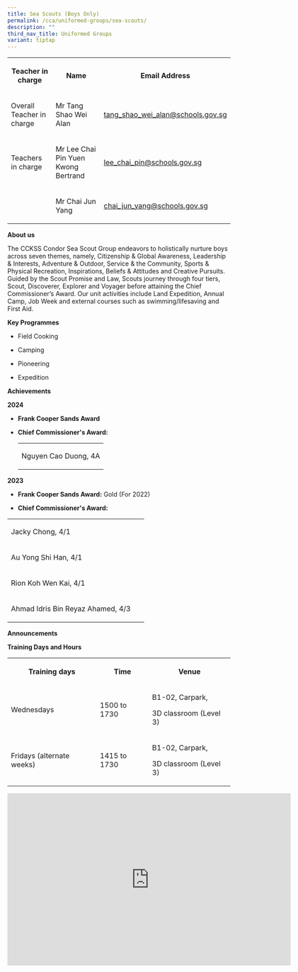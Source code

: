 ```yaml
---
title: Sea Scouts (Boys Only)
permalink: /cca/uniformed-groups/sea-scouts/
description: ""
third_nav_title: Uniformed Groups
variant: tiptap
---
```

<table style="minWidth: 75px">
<colgroup>
<col>
<col>
<col>
</colgroup>
<tbody>
<tr>
<th rowspan="1" colspan="1">
<p>Teacher in charge</p>
</th>
<th rowspan="1" colspan="1">
<p>Name</p>
</th>
<th rowspan="1" colspan="1">
<p>Email Address</p>
</th>
</tr>
<tr>
<td rowspan="1" colspan="1">
<p>Overall Teacher in charge</p>
</td>
<td rowspan="1" colspan="1">
<p>Mr Tang Shao Wei Alan</p>
</td>
<td rowspan="1" colspan="1">
<p><a href="mailto:tang_shao_wei_alan@schools.gov.sg" rel="noopener noreferrer nofollow" target="_blank">tang_shao_wei_alan@schools.gov.sg</a>
</p>
</td>
</tr>
<tr>
<td rowspan="1" colspan="1">
<p>Teachers in charge</p>
</td>
<td rowspan="1" colspan="1">
<p>Mr Lee Chai Pin Yuen Kwong Bertrand</p>
</td>
<td rowspan="1" colspan="1">
<p><a href="mailto:lee_chai_pin@schools.gov.sg" rel="noopener noreferrer nofollow" target="_blank">lee_chai_pin@schools.gov.sg</a>
</p>
</td>
</tr>
<tr>
<td rowspan="1" colspan="1">
<p></p>
</td>
<td rowspan="1" colspan="1">
<p>Mr Chai Jun Yang</p>
</td>
<td rowspan="1" colspan="1">
<p><a href="mailto:chai_jun_yang@schools.gov.sg" rel="noopener noreferrer nofollow" target="_blank">chai_jun_yang@schools.gov.sg</a>
</p>
</td>
</tr>
</tbody>
</table>
<p><strong>About us</strong>
</p>
<p>The CCKSS Condor Sea Scout Group endeavors to holistically nurture boys
across seven themes, namely, Citizenship &amp; Global Awareness, Leadership
&amp; Interests, Adventure &amp; Outdoor, Service &amp; the Community,
Sports &amp; Physical Recreation, Inspirations, Beliefs &amp; Attitudes
and Creative Pursuits. Guided by the Scout Promise and Law, Scouts journey
through four tiers, Scout, Discoverer, Explorer and Voyager before attaining
the Chief Commissioner’s Award. Our unit activities include Land Expedition,
Annual Camp, Job Week and external courses such as swimming/lifesaving
and First Aid.</p>
<p><strong>Key Programmes</strong>
</p>
<ul data-tight="true" class="tight">
<li>
<p>Field Cooking</p>
</li>
<li>
<p>Camping</p>
</li>
<li>
<p>Pioneering</p>
</li>
<li>
<p>Expedition</p>
</li>
</ul>
<p><strong>Achievements</strong>
</p>
<p><strong>2024</strong>
</p>
<ul data-tight="true" class="tight">
<li>
<p><strong>Frank Cooper Sands Award</strong>
</p>
</li>
<li>
<p><strong>Chief Commissioner's Award:</strong>
</p>
<table style="minWidth: 25px">
<colgroup>
<col>
</colgroup>
<tbody>
<tr>
<td rowspan="1" colspan="1">
<p>Nguyen Cao Duong, 4A</p>
</td>
</tr>
</tbody>
</table>
</li>
</ul>
<p><strong>2023</strong>
</p>
<ul data-tight="true" class="tight">
<li>
<p><strong>Frank Cooper Sands Award:</strong> Gold (For 2022)</p>
</li>
<li>
<p><strong>Chief Commissioner's Award:</strong>
</p>
</li>
</ul>
<table style="minWidth: 25px">
<colgroup>
<col>
</colgroup>
<tbody>
<tr>
<td rowspan="1" colspan="1">
<p>Jacky Chong, 4/1&nbsp;&nbsp;&nbsp;&nbsp;&nbsp;&nbsp;&nbsp;&nbsp;&nbsp;&nbsp;&nbsp;&nbsp;&nbsp;&nbsp;&nbsp;&nbsp;&nbsp;&nbsp;&nbsp;&nbsp;&nbsp;&nbsp;&nbsp;&nbsp;&nbsp;&nbsp;&nbsp;&nbsp;&nbsp;&nbsp;&nbsp;&nbsp;&nbsp;&nbsp;&nbsp;&nbsp;&nbsp;</p>
</td>
</tr>
<tr>
<td rowspan="1" colspan="1">
<p>Au Yong Shi Han, 4/1&nbsp;&nbsp;&nbsp;&nbsp;&nbsp;&nbsp;&nbsp;&nbsp;&nbsp;&nbsp;&nbsp;&nbsp;&nbsp;&nbsp;&nbsp;&nbsp;&nbsp;&nbsp;&nbsp;&nbsp;&nbsp;&nbsp;&nbsp;&nbsp;&nbsp;&nbsp;&nbsp;&nbsp;&nbsp;&nbsp;</p>
</td>
</tr>
<tr>
<td rowspan="1" colspan="1">
<p>Rion Koh Wen Kai, 4/1&nbsp;&nbsp;&nbsp;&nbsp;&nbsp;&nbsp;&nbsp;&nbsp;&nbsp;&nbsp;&nbsp;&nbsp;&nbsp;&nbsp;&nbsp;&nbsp;&nbsp;&nbsp;&nbsp;&nbsp;&nbsp;&nbsp;&nbsp;&nbsp;&nbsp;&nbsp;&nbsp;&nbsp;</p>
</td>
</tr>
<tr>
<td rowspan="1" colspan="1">
<p>Ahmad Idris Bin Reyaz Ahamed, 4/3&nbsp;</p>
</td>
</tr>
</tbody>
</table>
<p><strong>Announcements</strong>
</p>
<p><strong>Training Days and Hours</strong>
</p>
<table style="minWidth: 75px">
<colgroup>
<col>
<col>
<col>
</colgroup>
<tbody>
<tr>
<th rowspan="1" colspan="1">
<p>Training days</p>
</th>
<th rowspan="1" colspan="1">
<p>Time</p>
</th>
<th rowspan="1" colspan="1">
<p>Venue</p>
</th>
</tr>
<tr>
<td rowspan="1" colspan="1">
<p>Wednesdays</p>
</td>
<td rowspan="1" colspan="1">
<p>1500 to 1730</p>
</td>
<td rowspan="1" colspan="1">
<p>B1-02, Carpark,</p>
<p>3D classroom (Level 3)</p>
</td>
</tr>
<tr>
<td rowspan="1" colspan="1">
<p>Fridays (alternate weeks)</p>
</td>
<td rowspan="1" colspan="1">
<p>1415 to 1730</p>
</td>
<td rowspan="1" colspan="1">
<p>B1-02, Carpark,</p>
<p>3D classroom (Level 3)</p>
</td>
</tr>
</tbody>
</table>
<div class="iframe-wrapper">
<iframe height="389" width="640" allowfullscreen="true" frameborder="0" src="https://docs.google.com/presentation/d/e/2PACX-1vTBd-HLknPzs2zEMMM4N4hXQsLrLD4TBiNKEjnVP0LzDd-2QM3v21qqUhVgG_Jl6Q/embed?start=true&amp;loop=true&amp;delayms=3000"></iframe>
</div>
<p></p>